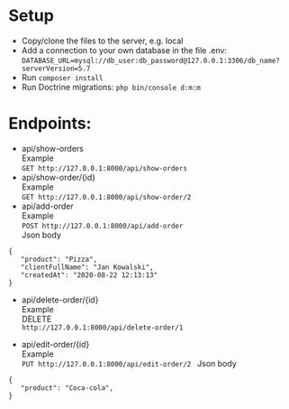 
# Setup  
*  Copy/clone the files to the server, e.g. local  
*  Add a connection to your own database in the file .env:  ```DATABASE_URL=mysql://db_user:db_password@127.0.0.1:3306/db_name?serverVersion=5.7```  
*  Run ``` composer install ```
*  Run Doctrine migrations: ```php bin/console d:m:m ``` 

# Endpoints:  

*  api/show-orders  
Example  
``` GET http://127.0.0.1:8000/api/show-orders ```
*  api/show-order/{id}  
Example  
``` GET http://127.0.0.1:8000/api/show-order/2 ```
*  api/add-order  
Example  
```POST http://127.0.0.1:8000/api/add-order ```  
 Json body  
 ```
{
    "product": "Pizza",
    "clientFullName": "Jan Kowalski",
    "createdAt": "2020-08-22 12:13:13"
}
 ```
*  api/delete-order/{id}   
Example  
DELETE   
``` http://127.0.0.1:8000/api/delete-order/1 ```

*  api/edit-order/{id}  
Example  
```PUT http://127.0.0.1:8000/api/edit-order/2 ```
 Json body  
 ```
{
    "product": "Coca-cola",
}
